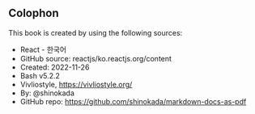 <section id="colophon" role="doc-colophon">

## Colophon

This book is created by using the following sources:

- React - 한국어
- GitHub source: reactjs/ko.reactjs.org/content
- Created: 2022-11-26
- Bash v5.2.2
- Vivliostyle, https://vivliostyle.org/
- By: @shinokada
- GitHub repo: https://github.com/shinokada/markdown-docs-as-pdf

</section>
